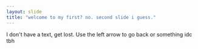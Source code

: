 ```yaml
---
layout: slide
title: "welcome to my first? no. second slide i guess."
---
```

I don't have a text, get lost.
Use the left arrow to go back or something idc tbh
